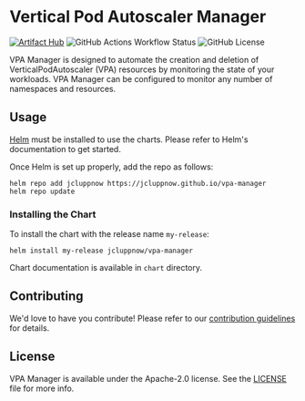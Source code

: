 # Vertical Pod Autoscaler Manager
[![Artifact Hub](https://img.shields.io/endpoint?url=https://artifacthub.io/badge/repository/vpa-manager)](https://artifacthub.io/packages/search?repo=vpa-manager)
![GitHub Actions Workflow Status](https://img.shields.io/github/actions/workflow/status/jcluppnow/vpa-manager/release.yaml)
![GitHub License](https://img.shields.io/github/license/jcluppnow/vpa-manager)


VPA Manager is designed to automate the creation and deletion of VerticalPodAutoscaler (VPA) resources by monitoring the state of your workloads.
VPA Manager can be configured to monitor any number of namespaces and resources.

## Usage
[Helm](https://helm.sh/) must be installed to use the charts. Please refer to Helm's documentation to get started.

Once Helm is set up properly, add the repo as follows:

```console
helm repo add jcluppnow https://jcluppnow.github.io/vpa-manager
helm repo update
```

### Installing the Chart

To install the chart with the release name `my-release`:

```console
helm install my-release jcluppnow/vpa-manager
```

Chart documentation is available in `chart` directory.

## Contributing

We'd love to have you contribute! Please refer to our [contribution guidelines](https://github.com/jcluppnow/vpa-manager/blob/main/CONTRIBUTING.md) for details.

## License
VPA Manager is available under the Apache-2.0 license. See the [LICENSE](https://github.com/jcluppnow/vpa-manager/blob/main/LICENSE) file for more info.
